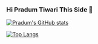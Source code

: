 ### Hi Pradum Tiwari This Side 👋  

<!--
**PradumTiwari/PradumTiwari** is a ✨ _special_ ✨ repository because its `README.md` (this file) appears on your GitHub profile.

Here are some ideas to get you started:

- 🔭 I’m currently working on ...
- 🌱 I’m currently learning ...
- 👯 I’m looking to collaborate on ...
- 🤔 I’m looking for help with ...
- 💬 Ask me about ...
- 📫 How to reach me: ...
- 😄 Pronouns: ...
- ⚡ Fun fact: ...
-->






  [![Pradum's GitHub stats](https://github-readme-stats.vercel.app/api?username=PradumTiwari&show_icons=true&theme=great-gatsby)](https://github.com/anuraghazra/github-readme-stats)

  
[![Top Langs](https://github-readme-stats.vercel.app/api/top-langs/?username=PradumTiwari&layout=compact)](https://github.com/PradumTiwari/github-readme-stats)
